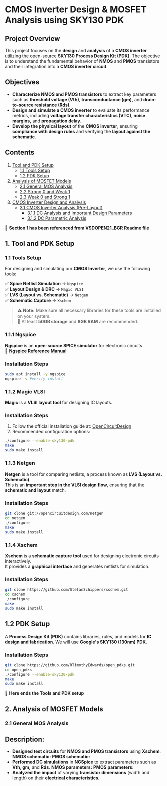 # **CMOS Inverter Design & MOSFET Analysis using SKY130 PDK**

## **Project Overview**  
This project focuses on the **design** and **analysis** of a **CMOS inverter** utilizing the open-source **SKY130 Process Design Kit (PDK)**. The objective is to understand the fundamental behavior of **NMOS** and **PMOS** transistors and their integration into a **CMOS inverter circuit**.  

## **Objectives**  
- **Characterize NMOS and PMOS transistors** to extract key parameters such as **threshold voltage (Vth), transconductance (gm),** and **drain-to-source resistance (Rds)**.  
- **Design and simulate a CMOS inverter** to evaluate its performance metrics, including **voltage transfer characteristics (VTC), noise margins,** and **propagation delay**.  
- **Develop the physical layout** of the **CMOS inverter**, ensuring **compliance with design rules** and verifying the **layout against the schematic**.

## **Contents**
1. [Tool and PDK Setup](#1-tool-and-pdk-setup)
   - [1.1 Tools Setup](#11-tools-setup)
   - [1.2 PDK Setup](#12-pdk-setup)
2. [Analysis of MOSFET Models](#2-analysis-of-mosfet-models)
   - [2.1 General MOS Analysis](#21-general-mos-analysis)
   - [2.2 Strong 0 and Weak 1](#22-strong-0-and-weak-1)
   - [2.3 Weak 0 and Strong 1](#23-weak-0-and-strong-1)
3. [CMOS Inverter Design and Analysis](#3-cmos-inverter-design-and-analysis)
   - [3.1 CMOS Inverter Analysis (Pre-Layout)](#32-cmos-inverter-analysis-pre-layout)
     - [3.1.1 DC Analysis and Important Design Parameters](#321-dc-analysis-and-important-design-parameters)
     - [3.1.2 DC Parametric Analysis](#322-dc-parametric-analysis)

📌 **Section 1 has been referenced from VSDOPEN21_BGR Readme file**

## **1. Tool and PDK Setup**

### **1.1 Tools Setup**
For designing and simulating our **CMOS Inverter**, we use the following tools:

✅ **Spice Netlist Simulation** → `Ngspice`  
✅ **Layout Design & DRC** → `Magic VLSI`  
✅ **LVS (Layout vs. Schematic)** → `Netgen`  
✅ **Schematic Capture** → `Xschem`  

> **⚠️ Note:** Make sure all necessary libraries for these tools are installed on your system.  
> 🔹 At least **50GB storage** and **8GB RAM** are recommended.

### **1.1.1 Ngspice**
**Ngspice** is an **open-source SPICE simulator** for electronic circuits.  
🔗 **[Ngspice Reference Manual](http://ngspice.sourceforge.net/docs.html)**  

### **Installation Steps**
```bash
sudo apt install -y ngspice
ngspice -v #verify install
```

### **1.1.2 Magic VLSI**
**Magic** is a **VLSI layout tool** for designing IC layouts.  

### **Installation Steps**
1. Follow the official installation guide at: [OpenCircuitDesign](http://opencircuitdesign.com/magic/)  
2. Recommended configuration options:
```bash
./configure --enable-sky130-pdk
make
sudo make install
```

### **1.1.3 Netgen**
**Netgen** is a tool for comparing netlists, a process known as **LVS (Layout vs. Schematic)**.  
This is an **important step in the VLSI design flow**, ensuring that the **schematic and layout** match.

### **Installation Steps**
```bash
git clone git://opencircuitdesign.com/netgen
cd netgen
./configure
make
sudo make install
```

### **1.1.4 Xschem**
**Xschem** is a **schematic capture tool** used for designing electronic circuits interactively.  
It provides a **graphical interface** and generates netlists for simulation.

### **Installation Steps**
```bash
git clone https://github.com/StefanSchippers/xschem.git
cd xschem
./configure
make
sudo make install
```

## **1.2 PDK Setup**
A **Process Design Kit (PDK)** contains libraries, rules, and models for **IC design and fabrication**.
We will use **Google's SKY130 (130nm) PDK**.

### **Installation Steps**
```bash
git clone https://github.com/RTimothyEdwards/open_pdks.git
cd open_pdks
./configure --enable-sky130-pdk
make
sudo make install
```

📌 **Here ends the Tools and PDK setup**

## **2. Analysis of MOSFET Models**

### **2.1 General MOS Analysis**
## **Description:**  
- **Designed test circuits** for **NMOS and PMOS transistors** using **Xschem**.
**NMOS schematic:**
**PMOS schematic:** 
- **Performed DC simulations** in **NGSpice** to extract parameters such as **Vth, gm,** and **Rds**.
**NMOS parameters:**
**PMOS parameters:**
- **Analyzed the impact** of varying **transistor dimensions** (width and length) on their **electrical characteristics**.
